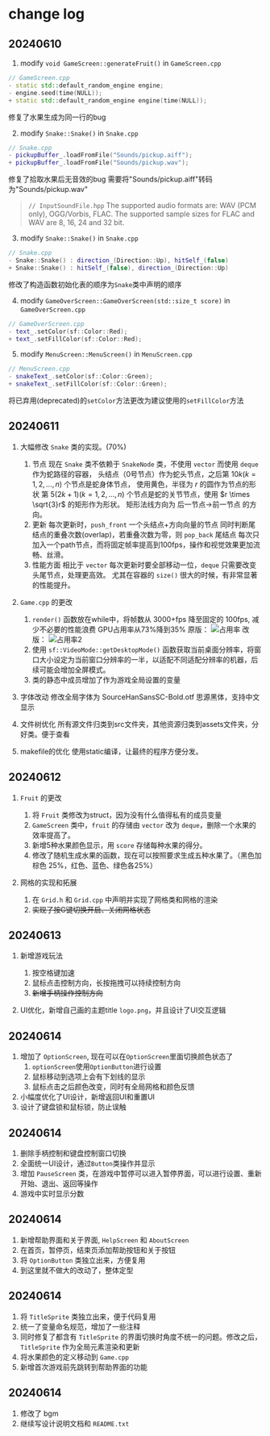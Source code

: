<!-- 
this change log is to log the difference from origin sfSnake on https://github.com/jhpy1024/sfSnake.git
-->

# change log

## 20240610

1. modify `void GameScreen::generateFruit()` in `GameScreen.cpp`
```c++
// GameScreen.cpp
- static std::default_random_engine engine;
- engine.seed(time(NULL));
+ static std::default_random_engine engine(time(NULL));
```
修复了水果生成为同一行的bug

2. modify `Snake::Snake()` in `Snake.cpp`
```c++
// Snake.cpp
- pickupBuffer_.loadFromFile("Sounds/pickup.aiff");
+ pickupBuffer_.loadFromFile("Sounds/pickup.wav");
```
修复了拾取水果后无音效的bug
需要将"Sounds/pickup.aiff"转码为"Sounds/pickup.wav"

> `// InputSoundFile.hpp`
> The supported audio formats are: WAV (PCM only), OGG/Vorbis, FLAC.
> The supported sample sizes for FLAC and WAV are 8, 16, 24 and 32 bit.

3. modify `Snake::Snake()` in `Snake.cpp`
```c++
// Snake.cpp
- Snake::Snake() : direction_(Direction::Up), hitSelf_(false)
+ Snake::Snake() : hitSelf_(false), direction_(Direction::Up)
```
修改了构造函数初始化表的顺序为`Snake`类中声明的顺序

4. modify `GameOverScreen::GameOverScreen(std::size_t score)` in `GameOverScreen.cpp`

```c++ 
// GameOverScreen.cpp
- text_.setColor(sf::Color::Red);
+ text_.setFillColor(sf::Color::Red);
```

5. modify `MenuScreen::MenuScreen()` in `MenuScreen.cpp`
```c++ 
// MenuScreen.cpp
- snakeText_.setColor(sf::Color::Green);
+ snakeText_.setFillColor(sf::Color::Green);
```
将已弃用(deprecated)的`setColor`方法更改为建议使用的`setFillColor`方法

## 20240611

1. 大幅修改 `Snake` 类的实现。(70%)
    1. 节点
    现在 `Snake` 类不依赖于 `SnakeNode` 类，不使用 `vector` 而使用 `deque` 作为蛇路径的容器，
    头结点（0号节点）作为蛇头节点，之后第 $10k (k = 1, 2, ... , n)$ 个节点是蛇身体节点，
    使用黄色，半径为 $r$ 的圆作为节点的形状
    第 $5(2k+1) (k = 1, 2, ... , n)$ 个节点是蛇的关节节点，使用 $r \times \sqrt{3}r$ 的矩形作为形状。
    矩形法线方向为 后一节点->前一节点 的方向。
    2. 更新
    每次更新时，`push_front` 一个头结点+方向向量的节点
    同时判断尾结点的重叠次数(overlap)，若重叠次数为零，则 `pop_back` 尾结点
    每次只加入一个path节点，而将固定帧率提高到100fps，操作和视觉效果更加流畅、丝滑。
    3. 性能方面
    相比于 `vector` 每次更新时要全部移动一位，`deque` 只需要改变头尾节点，处理更高效。
    尤其在容器的 `size()` 很大的时候，有非常显著的性能提升。

2. `Game.cpp` 的更改
    1. `render()` 函数放在while中，将帧数从 3000+fps 降至固定的 100fps, 减少不必要的性能浪费
    GPU占用率从73%降到35%
    原版：
    ![占用率](image/原版的占用率.png "原版的占用率")
    改版：
    ![占用率2](image/改版的占用率.png "改版的占用率")
    2. 使用 `sf::VideoMode::getDesktopMode()` 函数获取当前桌面分辨率，将窗口大小设定为当前窗口分辨率的一半，以适配不同适配分辨率的机器，后续可能会增加全屏模式。
    3. 类的静态中成员增加了作为游戏全局设置的变量

3. 字体改动
   修改全局字体为 SourceHanSansSC-Bold.otf 思源黑体，支持中文显示

4. 文件树优化
   所有源文件归类到src文件夹，其他资源归类到assets文件夹，分好类。便于查看

5. makefile的优化
   使用static编译，让最终的程序方便分发。

## 20240612

1. `Fruit` 的更改
    1. 将 `Fruit` 类修改为struct，因为没有什么值得私有的成员变量
    2. `GameScreen` 类中，`fruit` 的存储由 `vector` 改为 `deque`，删除一个水果的效率提高了。
    3. 新增5种水果颜色显示，用 `score` 存储每种水果的得分。
    4. 修改了随机生成水果的函数，现在可以按照要求生成五种水果了。（黑色加棕色 25%，红色、蓝色、绿色各25%）

2. 网格的实现和拓展
    1. 在 `Grid.h` 和 `Grid.cpp` 中声明并实现了网格类和网格的渲染
    2. ~~实现了按G键切换开启、关闭网格状态~~

## 20240613

1. 新增游戏玩法
    1. 按空格键加速
    2. 鼠标点击控制方向，长按拖拽可以持续控制方向
    3. ~~新增手柄操作控制方向~~

2. UI优化，新增自己画的主题title `logo.png`，并且设计了UI交互逻辑

## 20240614

1. 增加了 `OptionScreen`, 现在可以在`OptionScreen`里面切换颜色状态了
   1. `optionScreen`使用`OptionButton`进行设置
   2. 鼠标移动到选项上会有下划线的显示
   3. 鼠标点击之后颜色改变，同时有全局网格和颜色反馈
2. 小幅度优化了UI设计，新增返回UI和重置UI
3. 设计了键盘锁和鼠标锁，防止误触

## 20240614

1. 删除手柄控制和键盘控制窗口切换
2. 全面统一UI设计，通过`Button`类操作并显示
3. 增加 `PauseScreen` 类，在游戏中暂停可以进入暂停界面，可以进行设置、重新开始、退出、返回等操作
4. 游戏中实时显示分数

## 20240614

1. 新增帮助界面和关于界面, `HelpScreen` 和 `AboutScreen`
2. 在首页，暂停页，结束页添加帮助按钮和关于按钮
3. 将 `OptionButton` 类独立出来，方便复用
4. 到这里就不做大的改动了，整体定型

## 20240614

1. 将 `TitleSprite` 类独立出来，便于代码复用
2. 统一了变量命名规范，增加了一些注释
3. 同时修复了都含有 `TitleSprite` 的界面切换时角度不统一的问题。修改之后，`TitleSprite` 作为全局元素渲染和更新
4. 将水果颜色的定义移动到 `Game.cpp`
5. 新增首次游戏前先跳转到帮助界面的功能

## 20240614

1. 修改了 bgm
2. 继续写设计说明文档和 `README.txt` 